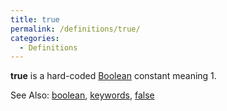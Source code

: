 ```yaml
---
title: true
permalink: /definitions/true/
categories: 
  - Definitions
---
```


**true** is a hard-coded [Boolean](operators/boolean/) constant meaning 1.

See Also: [boolean](operators/boolean/), [keywords](guts/keywords/), [false](definitions/false)
